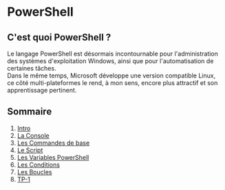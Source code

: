 # PowerShell

## C'est quoi PowerShell ?
Le langage PowerShell est désormais incontournable pour l'administration des systèmes d'exploitation Windows, ainsi que pour l'automatisation de certaines tâches.  
Dans le même temps, Microsoft développe une version compatible Linux, ce côté multi-plateformes le rend, à mon sens, encore plus attractif et son apprentissage pertinent.

## Sommaire

1) [Intro](https://github.com/Flodagnas/FlorianDAGNAS_Linux/blob/main/Cours_PowerShell/Intro.md)
2) [La Console](https://github.com/Flodagnas/FlorianDAGNAS_Linux/blob/main/Cours_PowerShell/Console.md)
3) [Les Commandes de base](https://github.com/Flodagnas/FlorianDAGNAS_Linux/blob/main/Cours_PowerShell/Les_commandes.md)
4) [Le Script](https://github.com/Flodagnas/FlorianDAGNAS_Linux/blob/main/Cours_PowerShell/Script.md)
5) [Les Variables PowerShell](https://github.com/Flodagnas/FlorianDAGNAS_Linux/blob/main/Cours_PowerShell/Les_variables_Powershell.md)
6) [Les Conditions](https://github.com/Flodagnas/FlorianDAGNAS_Linux/blob/main/Cours_PowerShell/Les_Conditions.md)
7) [Les Boucles](https://github.com/Flodagnas/FlorianDAGNAS_Linux/blob/main/Cours_PowerShell/Les_Boucles.md)
8) [TP-1](https://github.com/Flodagnas/FlorianDAGNAS_Linux/blob/main/Cours_PowerShell/TP-1.md)
